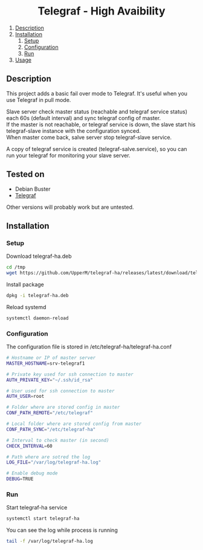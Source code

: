 <p align="center">

  <h1 align="center">Telegraf - High Avaibility</h1>
 </p>

1. [Description](#description)
2. [Installation](#installation)
    1. [Setup](#setup)
    2. [Configuration](#configuration)
    3. [Run](#run)
3. [Usage](#usage)

## Description

This project adds a basic fail over mode to Telegraf. It's useful when you use Telegraf in pull mode.<br>

Slave server check master status (reachable and telegraf service status) each 60s (default interval) and sync telegraf config of master.<br>
If the master is not reachable, or telegraf service is down, the slave start his telegraf-slave instance with the configuration synced.<br>
When master come back, salve server stop telegraf-slave service.<br>

A copy of telegraf service is created (telegraf-salve.service), so you can run your telegraf for monitoring your slave server.<br>
## Tested on

- Debian Buster
- [Telegraf](https://github.com/influxdata/telegraf)

Other versions will probably work but are untested.

## Installation
### Setup

Download telegraf-ha.deb

```sh
cd /tmp
wget https://github.com/UpperM/telegraf-ha/releases/latest/download/telegraf-ha.deb
```
Install package
```sh
dpkg -i telegraf-ha.deb
```
Reload systemd
```sh
systemctl daemon-reload
```
### Configuration
The configuration file is stored in /etc/telegraf-ha/telegraf-ha.conf

```sh
# Hostname or IP of master server
MASTER_HOSTNAME=srv-telegraf1

# Private key used for ssh connection to master
AUTH_PRIVATE_KEY="~/.ssh/id_rsa"

# User used for ssh connection to master
AUTH_USER=root

# Folder where are stored config in master
CONF_PATH_REMOTE="/etc/telegraf"

# Local folder where are stored config from master
CONF_PATH_SYNC="/etc/telegraf-ha"

# Interval to check master (in second)
CHECK_INTERVAL=60

# Path where are sotred the log
LOG_FILE="/var/log/telegraf-ha.log"

# Enable debug mode
DEBUG=TRUE
```

### Run
Start telegraf-ha service
```sh
systemctl start telegraf-ha
```

You can see the log while process is running
```sh
tail -f /var/log/telegraf-ha.log
```

